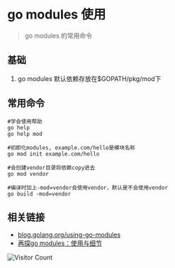 # go modules 使用
> go modules 的常用命令

## 基础

1. go modules 默认依赖存放在$GOPATH/pkg/mod下


## 常用命令
```
#学会使用帮助
go help
go help mod

#初即化modules, example.com/hello是模块名称
go mod init example.com/hello

#会创建vendor目录将依赖copy进去
go mod vendor 

#编译时加上-mod=vendor会使用vendor，默认是不会使用vendor
go build -mod=vendor
```

## 相关链接

- [blog.golang.org/using-go-modules](https://blog.golang.org/using-go-modules)
- [再探go modules：使用与细节](https://www.cnblogs.com/apocelipes/p/10295096.html)

![Visitor Count](https://profile-counter.glitch.me/liuyibao/count.svg)
